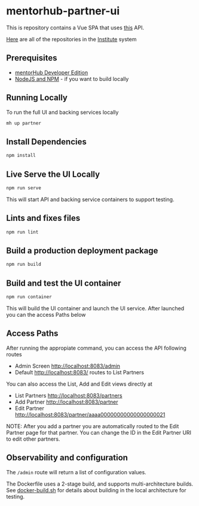 # mentorhub-partner-ui

This is repository contains a Vue SPA that uses [this](https://github.com/agile-learning-institute/mentorhub-partner-api) API.

[Here](https://github.com/orgs/agile-learning-institute/repositories?q=institute&type=all&sort=name) are all of the repositories in the [Institute](https://github.com/agile-learning-institute/institute/tree/main) system

## Prerequisites

- [mentorHub Developer Edition](https://github.com/agile-learning-institute/mentorHub/blob/main/mentorHub-developer-edition/README.md)
- [NodeJS and NPM](https://docs.npmjs.com/downloading-and-installing-node-js-and-npm) - if you want to build locally

## Running Locally

To run the full UI and backing services locally

```bash
mh up partner
```

## Install Dependencies

``` bash
npm install
```

## Live Serve the UI Locally

```bash
npm run serve
```

This will start API and backing service containers to support testing.

## Lints and fixes files

``` bash
npm run lint
```

## Build a production deployment package

``` bash
npm run build
```

## Build and test the UI container

``` bash
npm run container
```

This will build the UI container and launch the UI service. After launched you can the access Paths below

## Access Paths

After running the appropiate command, you can access the API following routes

- Admin Screen [http://localhost:8083/admin](http://localhost:8083/admin)
- Default [http://localhost:8083/](http://localhost:8083/) routes to List Partners

You can also access the List, Add and Edit views directly at

- List Partners [http://localhost:8083/partners](http://localhost:8083/partners)
- Add Partner [http://localhost:8083/partner](http://localhost:8083/partner)
- Edit Partner [http://localhost:8083/partner/aaaa00000000000000000021](http://localhost:8083/partner/aaaa00000000000000000021)

NOTE: After you add a partner you are automatically routed to the Edit Partner page for that partner. You can change the ID in the Edit Partner URI to edit other partners.

## Observability and configuration

The ```/admin``` route will return a list of configuration values.

The Dockerfile uses a 2-stage build, and supports multi-architecture builds. See [docker-build.sh](./src/docker/docker-build.sh) for details about building in the local architecture for testing.
